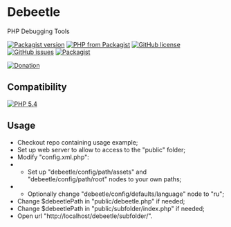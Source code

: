 # Debeetle
PHP Debugging Tools

[![Packagist version](https://img.shields.io/packagist/v/deepeloper/debeetle)](https://packagist.org/packages/deepeloper/debeetle)
[![PHP from Packagist](https://img.shields.io/packagist/php-v/deepeloper/debeetle.svg)](http://php.net/)
[![GitHub license](https://img.shields.io/github/license/deepeloper/debeetle.svg)](https://github.com/deepeloper/debeetle/blob/main/LICENSE)
[![GitHub issues](https://img.shields.io/github/issues-raw/deepeloper/debeetle.svg)](https://github.com/deepeloper/debeetle/issues)
[![Packagist](https://img.shields.io/packagist/dt/deepeloper/debeetle.svg)](https://packagist.org/packages/deepeloper/debeetle)

[![Donation](https://img.shields.io/badge/Donation-Visa,%20MasterCard,%20Maestro,%20UnionPay,%20YooMoney,%20МИР-red)](https://yoomoney.ru/to/41001351141494)

## Compatibility
[![PHP 5.4](https://img.shields.io/badge/PHP->=5.4-%237A86B8)]()

## Usage
* Checkout repo containing usage example;
* Set up web server to allow to access to the "public" folder; 
* Modify "config.xml.php":
* * Set up "debeetle/config/path/assets" and "debeetle/config/path/root" nodes to your own paths;
* * Optionally change "debeetle/config/defaults/language" node to "ru";
* Change $debeetlePath in "public/debeetle.php" if needed;
* Change $debeetlePath in "public/subfolder/index.php" if needed;
* Open url "http://localhost/debeetle/subfolder/".
